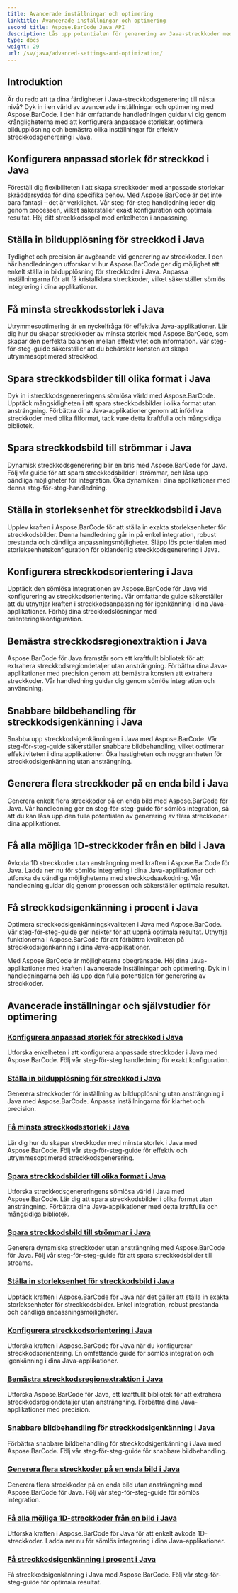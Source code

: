 ```yaml
---
title: Avancerade inställningar och optimering
linktitle: Avancerade inställningar och optimering
second_title: Aspose.BarCode Java API
description: Lås upp potentialen för generering av Java-streckkoder med Aspose.BarCode. Konfigurera anpassade storlekar, optimera bildupplösning och huvudstreckkodsinställningar för sömlös integration.
type: docs
weight: 29
url: /sv/java/advanced-settings-and-optimization/
---
```


## Introduktion

Är du redo att ta dina färdigheter i Java-streckkodsgenerering till nästa nivå? Dyk in i en värld av avancerade inställningar och optimering med Aspose.BarCode. I den här omfattande handledningen guidar vi dig genom krångligheterna med att konfigurera anpassade storlekar, optimera bildupplösning och bemästra olika inställningar för effektiv streckkodsgenerering i Java.

## Konfigurera anpassad storlek för streckkod i Java

Föreställ dig flexibiliteten i att skapa streckkoder med anpassade storlekar skräddarsydda för dina specifika behov. Med Aspose.BarCode är det inte bara fantasi – det är verklighet. Vår steg-för-steg handledning leder dig genom processen, vilket säkerställer exakt konfiguration och optimala resultat. Höj ditt streckkodsspel med enkelheten i anpassning.

## Ställa in bildupplösning för streckkod i Java

Tydlighet och precision är avgörande vid generering av streckkoder. I den här handledningen utforskar vi hur Aspose.BarCode ger dig möjlighet att enkelt ställa in bildupplösning för streckkoder i Java. Anpassa inställningarna för att få kristallklara streckkoder, vilket säkerställer sömlös integrering i dina applikationer.

## Få minsta streckkodsstorlek i Java

Utrymmesoptimering är en nyckelfråga för effektiva Java-applikationer. Lär dig hur du skapar streckkoder av minsta storlek med Aspose.BarCode, som skapar den perfekta balansen mellan effektivitet och information. Vår steg-för-steg-guide säkerställer att du behärskar konsten att skapa utrymmesoptimerad streckkod.

## Spara streckkodsbilder till olika format i Java

Dyk in i streckkodsgenereringens sömlösa värld med Aspose.BarCode. Upptäck mångsidigheten i att spara streckkodsbilder i olika format utan ansträngning. Förbättra dina Java-applikationer genom att införliva streckkoder med olika filformat, tack vare detta kraftfulla och mångsidiga bibliotek.

## Spara streckkodsbild till strömmar i Java

Dynamisk streckkodsgenerering blir en bris med Aspose.BarCode för Java. Följ vår guide för att spara streckkodsbilder i strömmar, och låsa upp oändliga möjligheter för integration. Öka dynamiken i dina applikationer med denna steg-för-steg-handledning.

## Ställa in storleksenhet för streckkodsbild i Java

Upplev kraften i Aspose.BarCode för att ställa in exakta storleksenheter för streckkodsbilder. Denna handledning går in på enkel integration, robust prestanda och oändliga anpassningsmöjligheter. Släpp lös potentialen med storleksenhetskonfiguration för oklanderlig streckkodsgenerering i Java.

## Konfigurera streckkodsorientering i Java

Upptäck den sömlösa integrationen av Aspose.BarCode för Java vid konfigurering av streckkodsorientering. Vår omfattande guide säkerställer att du utnyttjar kraften i streckkodsanpassning för igenkänning i dina Java-applikationer. Förhöj dina streckkodslösningar med orienteringskonfiguration.

## Bemästra streckkodsregionextraktion i Java

Aspose.BarCode för Java framstår som ett kraftfullt bibliotek för att extrahera streckkodsregiondetaljer utan ansträngning. Förbättra dina Java-applikationer med precision genom att bemästra konsten att extrahera streckkoder. Vår handledning guidar dig genom sömlös integration och användning.

## Snabbare bildbehandling för streckkodsigenkänning i Java

Snabba upp streckkodsigenkänningen i Java med Aspose.BarCode. Vår steg-för-steg-guide säkerställer snabbare bildbehandling, vilket optimerar effektiviteten i dina applikationer. Öka hastigheten och noggrannheten för streckkodsigenkänning utan ansträngning.

## Generera flera streckkoder på en enda bild i Java

Generera enkelt flera streckkoder på en enda bild med Aspose.BarCode för Java. Vår handledning ger en steg-för-steg-guide för sömlös integration, så att du kan låsa upp den fulla potentialen av generering av flera streckkoder i dina applikationer.

## Få alla möjliga 1D-streckkoder från en bild i Java

Avkoda 1D streckkoder utan ansträngning med kraften i Aspose.BarCode för Java. Ladda ner nu för sömlös integrering i dina Java-applikationer och utforska de oändliga möjligheterna med streckkodsavkodning. Vår handledning guidar dig genom processen och säkerställer optimala resultat.

## Få streckkodsigenkänning i procent i Java

Optimera streckkodsigenkänningskvaliteten i Java med Aspose.BarCode. Vår steg-för-steg-guide ger insikter för att uppnå optimala resultat. Utnyttja funktionerna i Aspose.BarCode för att förbättra kvaliteten på streckkodsigenkänning i dina Java-applikationer.

Med Aspose.BarCode är möjligheterna obegränsade. Höj dina Java-applikationer med kraften i avancerade inställningar och optimering. Dyk in i handledningarna och lås upp den fulla potentialen för generering av streckkoder.
## Avancerade inställningar och självstudier för optimering
### [Konfigurera anpassad storlek för streckkod i Java](./configuring-custom-size-barcode/)
Utforska enkelheten i att konfigurera anpassade streckkoder i Java med Aspose.BarCode. Följ vår steg-för-steg handledning för exakt konfiguration.
### [Ställa in bildupplösning för streckkod i Java](./setting-image-resolution-barcode/)
Generera streckkoder för inställning av bildupplösning utan ansträngning i Java med Aspose.BarCode. Anpassa inställningarna för klarhet och precision.
### [Få minsta streckkodsstorlek i Java](./getting-minimum-barcode-size/)
Lär dig hur du skapar streckkoder med minsta storlek i Java med Aspose.BarCode. Följ vår steg-för-steg-guide för effektiv och utrymmesoptimerad streckkodsgenerering.
### [Spara streckkodsbilder till olika format i Java](./saving-barcode-images-different-formats/)
Utforska streckkodsgenereringens sömlösa värld i Java med Aspose.BarCode. Lär dig att spara streckkodsbilder i olika format utan ansträngning. Förbättra dina Java-applikationer med detta kraftfulla och mångsidiga bibliotek.
### [Spara streckkodsbild till strömmar i Java](./saving-barcode-image-streams/)
Generera dynamiska streckkoder utan ansträngning med Aspose.BarCode för Java. Följ vår steg-för-steg-guide för att spara streckkodsbilder till streams.
### [Ställa in storleksenhet för streckkodsbild i Java](./setting-size-unit-barcode-image/)
Upptäck kraften i Aspose.BarCode för Java när det gäller att ställa in exakta storleksenheter för streckkodsbilder. Enkel integration, robust prestanda och oändliga anpassningsmöjligheter.
### [Konfigurera streckkodsorientering i Java](./configuring-barcode-orientation/)
Utforska kraften i Aspose.BarCode för Java när du konfigurerar streckkodsorientering. En omfattande guide för sömlös integration och igenkänning i dina Java-applikationer.
### [Bemästra streckkodsregionextraktion i Java](./extracting-barcode-region-information/)
Utforska Aspose.BarCode för Java, ett kraftfullt bibliotek för att extrahera streckkodsregiondetaljer utan ansträngning. Förbättra dina Java-applikationer med precision.
### [Snabbare bildbehandling för streckkodsigenkänning i Java](./faster-image-processing-barcode-recognition/)
Förbättra snabbare bildbehandling för streckkodsigenkänning i Java med Aspose.BarCode. Följ vår steg-för-steg-guide för snabbare bildbehandling.
### [Generera flera streckkoder på en enda bild i Java](./generating-multiple-barcodes-single-image/)
Generera flera streckkoder på en enda bild utan ansträngning med Aspose.BarCode för Java. Följ vår steg-för-steg-guide för sömlös integration.
### [Få alla möjliga 1D-streckkoder från en bild i Java](./getting-all-possible-1d-barcodes-image/)
Utforska kraften i Aspose.BarCode för Java för att enkelt avkoda 1D-streckkoder. Ladda ner nu för sömlös integrering i dina Java-applikationer.
### [Få streckkodsigenkänning i procent i Java](./getting-barcode-recognition-quality-percent/)
Få streckkodsigenkänning i Java med Aspose.BarCode. Följ vår steg-för-steg-guide för optimala resultat.
